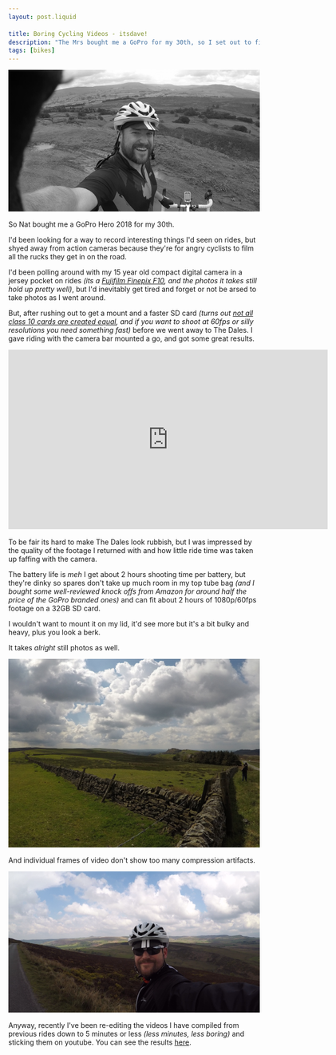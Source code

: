 ```yaml
---
layout: post.liquid

title: Boring Cycling Videos - itsdave!
description: "The Mrs bought me a GoPro for my 30th, so I set out to film the most uninteresting cycling videos possible."
tags: [bikes]
---
```


![Header Image - Me up a hill](/assets/img/2019-09-27-boring-cycling-videos.png)

So Nat bought me a GoPro Hero 2018 for my 30th.

I'd been looking for a way to record interesting things I'd seen on rides, but shyed away from action cameras because they're for angry cyclists to film all the rucks they get in on the road.

I'd been polling around with my 15 year old compact digital camera in a jersey pocket on rides *(its a [Fujifilm Finepix F10](https://en.wikipedia.org/wiki/Fujifilm_FinePix_F_series), and the photos it takes still hold up pretty well)*, but I'd inevitably get tired and forget or not be arsed to take photos as I went around.

But, after rushing out to get a mount and a faster SD card *(turns out [not all class 10 cards are created equal](https://gopro.com/en/us/news/choosing-a-memory-card-for-your-gopro), and if you want to shoot at 60fps or silly resolutions you need something fast)* before we went away to The Dales. I gave riding with the camera bar mounted a go, and got some great results.

<iframe class="youtube" width="640" height="360" src="https://www.youtube.com/embed/HGpuFmBAqqQ" frameborder="0" allow="accelerometer; autoplay; encrypted-media; gyroscope; picture-in-picture" allowfullscreen></iframe>

To be fair its hard to make The Dales look rubbish, but I was impressed by the quality of the footage I returned with and how little ride time was taken up faffing with the camera.

The battery life is *meh* I get about 2 hours shooting time per battery, but they're dinky so spares don't take up much room in my top tube bag *(and I bought some well-reviewed knock offs from Amazon for around half the price of the GoPro branded ones)* and can fit about 2 hours of 1080p/60fps footage on a 32GB SD card.

I wouldn't want to mount it on my lid, it'd see more but it's a bit bulky and heavy, plus you look a berk. 

It takes *alright* still photos as well.

[![Gopro photo of Axe Edge, Derbyshire](/assets/img/axe_edge_gopro.png)](/assets/img/axe_edge_gopro_fs.png)

And individual frames of video don't show too many compression artifacts.

[![Still frame from GoPro video of Axe Edge, Derbyshire](/assets/img/axe_edge_gopro_still.png)](/assets/img/axe_edge_gopro_still_fs.png)

Anyway, recently I've been re-editing the videos I have compiled from previous rides down to 5 minutes or less *(less minutes, less boring)* and sticking them on youtube. You can see the results [here](https://www.youtube.com/channel/UCIBF_vjZRcAmMdVKIFFIXDg).
